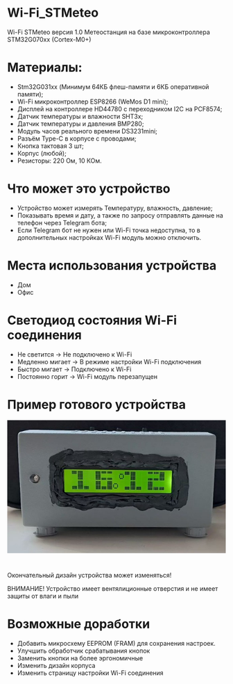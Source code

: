 # Wi-Fi_STMeteo
Wi-Fi STMeteo версия 1.0
  Метеостанция на базе микроконтроллера STM32G070xx (Cortex-M0+)
# Материалы:
  - Stm32G031xx (Минимум 64КБ флеш-памяти и 6КБ оперативной памяти);
  - Wi-Fi микроконтроллер ESP8266 (WeMos D1 mini);
  - Дисплей на контроллере HD44780 с переходником I2C на PCF8574;
  - Датчик температуры и влажности SHT3x;
  - Датчик температуры и давления BMP280;
  - Модуль часов реального времени DS3231mini;
  - Разъём Type-C в корпусе с проводами;
  - Кнопка тактовая 3 шт;
  - Корпус (любой);
  - Резисторы: 220 Ом, 10 КОм.
# Что может это устройство
  - Устройство может измерять Температуру, влажность, давление;
  - Показывать время и дату, а также по запросу отправлять данные на телефон через Telegram бота;
  - Если Telegram бот не нужен или Wi-Fi точка недоступна, то в дополнительных настройках Wi-Fi модуль можно отключить.
# Места использования устройства
  - Дом
  - Офис
# Светодиод состояния Wi-Fi соединения
  - Не светится     -> Не подключено к Wi-Fi
  - Медленно мигает -> В режиме настройки Wi-Fi подключения
  - Быстро мигает   -> Подключено к Wi-Fi
  - Постоянно горит -> Wi-Fi модуль перезапущен
# Пример готового устройства
![Sample by Morshu8800 ](https://github.com/Morshu8800/Wi-Fi_STMeteo/blob/main/Docs/Sample.jpg)

#
Окончательный дизайн устройства может изменяться!

ВНИМАНИЕ! Устройство имеет вентялиционные отверстия и не имеет защиты от влаги и пыли
#

# Возможные доработки
  - Добавить микросхему EEPROM (FRAM) для сохранения настроек.
  - Улучшить обработчик срабатывания кнопок
  - Заменить кнопки на более эргономичные
  - Изменить дизайн корпуса
  - Изменить страницу настройки Wi-Fi соединения
